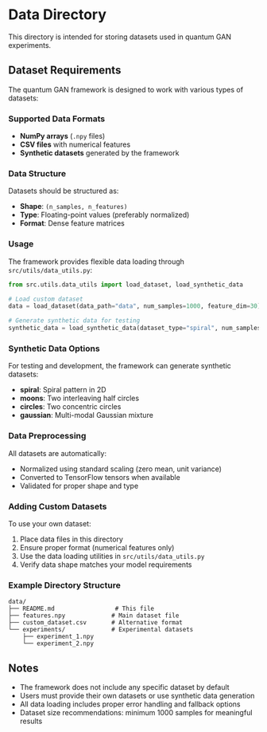 # Data Directory

This directory is intended for storing datasets used in quantum GAN experiments.

## Dataset Requirements

The quantum GAN framework is designed to work with various types of datasets:

### Supported Data Formats

- **NumPy arrays** (`.npy` files)
- **CSV files** with numerical features
- **Synthetic datasets** generated by the framework

### Data Structure

Datasets should be structured as:
- **Shape**: `(n_samples, n_features)`
- **Type**: Floating-point values (preferably normalized)
- **Format**: Dense feature matrices

### Usage

The framework provides flexible data loading through `src/utils/data_utils.py`:

```python
from src.utils.data_utils import load_dataset, load_synthetic_data

# Load custom dataset
data = load_dataset(data_path="data", num_samples=1000, feature_dim=30)

# Generate synthetic data for testing
synthetic_data = load_synthetic_data(dataset_type="spiral", num_samples=1000)
```

### Synthetic Data Options

For testing and development, the framework can generate synthetic datasets:

- **spiral**: Spiral pattern in 2D
- **moons**: Two interleaving half circles
- **circles**: Two concentric circles  
- **gaussian**: Multi-modal Gaussian mixture

### Data Preprocessing

All datasets are automatically:
- Normalized using standard scaling (zero mean, unit variance)
- Converted to TensorFlow tensors when available
- Validated for proper shape and type

### Adding Custom Datasets

To use your own dataset:

1. Place data files in this directory
2. Ensure proper format (numerical features only)
3. Use the data loading utilities in `src/utils/data_utils.py`
4. Verify data shape matches your model requirements

### Example Directory Structure

```
data/
├── README.md                 # This file
├── features.npy             # Main dataset file
├── custom_dataset.csv       # Alternative format
└── experiments/             # Experimental datasets
    ├── experiment_1.npy
    └── experiment_2.npy
```

## Notes

- The framework does not include any specific dataset by default
- Users must provide their own datasets or use synthetic data generation
- All data loading includes proper error handling and fallback options
- Dataset size recommendations: minimum 1000 samples for meaningful results

